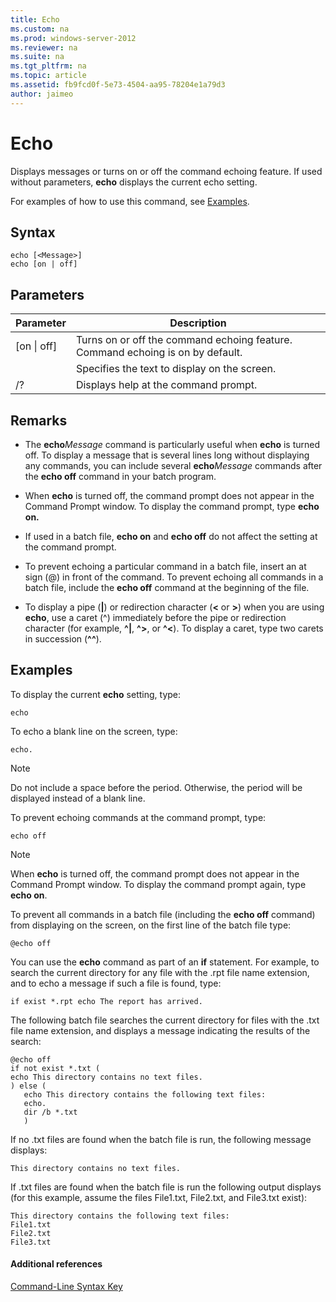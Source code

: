 ```yaml
---
title: Echo
ms.custom: na
ms.prod: windows-server-2012
ms.reviewer: na
ms.suite: na
ms.tgt_pltfrm: na
ms.topic: article
ms.assetid: fb9fcd0f-5e73-4504-aa95-78204e1a79d3
author: jaimeo
---
```

# Echo
Displays messages or turns on or off the command echoing feature. If used without parameters, **echo** displays the current echo setting.  
  
For examples of how to use this command, see [Examples](#BKMK_examples).  
  
## Syntax  
  
```  
echo [<Message>]  
echo [on | off]  
```  
  
## Parameters  
  
|Parameter|Description|  
|-------------|---------------|  
|\[on &#124; off\]|Turns on or off the command echoing feature. Command echoing is on by default.|  
|<Message>|Specifies the text to display on the screen.|  
|\/?|Displays help at the command prompt.|  
  
## Remarks  
  
-   The **echo***Message* command is particularly useful when **echo** is turned off. To display a message that is several lines long without displaying any commands, you can include several **echo***Message* commands after the **echo off** command in your batch program.  
  
-   When **echo** is turned off, the command prompt does not appear in the Command Prompt window. To display the command prompt, type **echo on.**  
  
-   If used in a batch file, **echo on** and **echo off** do not affect the setting at the command prompt.  
  
-   To prevent echoing a particular command in a batch file, insert an at sign \(@\) in front of the command. To prevent echoing all commands in a batch file, include the **echo off** command at the beginning of the file.  
  
-   To display a pipe \(**|**\) or redirection character \(**<** or **>**\) when you are using **echo**, use a caret \(^\) immediately before the pipe or redirection character \(for example, **^|**, **^>**, or **^<**\). To display a caret, type two carets in succession \(**^^**\).  
  
## <a name="BKMK_examples"></a>Examples  
To display the current **echo** setting, type:  
  
```  
echo  
```  
  
To echo a blank line on the screen, type:  
  
```  
echo.  
```  
  
> [!NOTE]  
> Do not include a space before the period. Otherwise, the period will be displayed instead of a blank line.  
  
To prevent echoing commands at the command prompt, type:  
  
```  
echo off   
```  
  
> [!NOTE]  
> When **echo** is turned off, the command prompt does not appear in the Command Prompt window. To display the command prompt again, type **echo on**.  
  
To prevent all commands in a batch file \(including the **echo off** command\) from displaying on the screen, on the first line of the batch file type:  
  
```  
@echo off  
```  
  
You can use the **echo** command as part of an **if** statement. For example, to search the current directory for any file with the .rpt file name extension, and to echo a message if such a file is found, type:  
  
```  
if exist *.rpt echo The report has arrived.  
```  
  
The following batch file searches the current directory for files with the .txt file name extension, and displays a message indicating the results of the search:  
  
```  
@echo off  
if not exist *.txt (  
echo This directory contains no text files.  
) else (  
   echo This directory contains the following text files:  
   echo.  
   dir /b *.txt  
   )  
```  
  
If no .txt files are found when the batch file is run, the following message displays:  
  
```  
This directory contains no text files.  
```  
  
If .txt files are found when the batch file is run the following output displays \(for this example, assume the files File1.txt, File2.txt, and File3.txt exist\):  
  
```  
This directory contains the following text files:  
File1.txt  
File2.txt  
File3.txt  
```  
  
#### Additional references  
[Command-Line Syntax Key](../Topic/Command-Line-Syntax-Key.md)  
  
